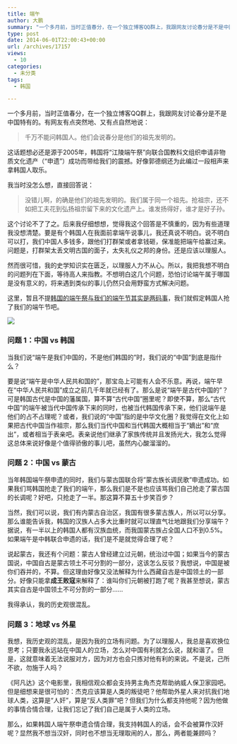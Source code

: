 ```yaml
---
title: 端午
author: 大鹏
summary: "一个多月前，当时正值春分，在一个独立博客QQ群上，我跟网友讨论春分是不是中国特有的。有网友有点突然地、又有点自然地说："
type: post
date: 2014-06-01T22:00:43+00:00
url: /archives/17157
views:
  - 10
categories:
  - 未分类
tags:
  - 韩国

---
```

一个多月前，当时正值春分，在一个独立博客QQ群上，我跟网友讨论春分是不是中国特有的。有网友有点突然地、又有点自然地说：

> 千万不能问韩国人。他们会说春分是他们的祖先发明的。

这话题想必还是源于2005年，韩国将“江陵端午祭”向联合国教科文组织申请非物质文化遗产（“申遗”）成功而带给我们的震撼。好像郭德纲还为此编过一段相声来拿韩国人取乐。

我当时没怎么想，直接回答说：

> 没错儿啊，的确是他们的祖先发明的。我们属于同一个祖先。抢祖宗，还不如把工夫花到弘扬祖宗留下来的文化遗产上。谁发扬得好，谁才是好子孙。

这个讨论不了了之。后来我仔细想想，觉得我这个回答是不慎重的，因为有些道理我没想清楚。要是有个韩国人在我面前拿端午说事儿，我还真说不明白。说不明白可以打，我们中国人多钱多，跟他们打群架或者拿钱砸，保准能把端午给赢过来。问题是，打群架太丢文明古国的面子，太失礼仪之邦的身份。还是应该以理服人。

然而很可惜，我的史学知识实在匮乏，以理服人力不从心。所以，我把我想不明白的问题列在下面，等待高人来指教。不想明白这几个问题，恐怕讨论端午属于哪国是没有意义的，将来遇到类似的事儿仍然只会用野蛮方式解决问题。

这里，暂且不提[韩国的端午祭与我们的端午节其实是两码事][1]，我们就假定韩国人抢了我们的端午节吧。

![][2]

### 问题 1：中国 vs 韩国

当我们说“端午是我们中国的，不是他们韩国的”时，我们说的“中国”到底是指什么？

要是说“端午是中华人民共和国的”，那宝岛上可能有人会不乐意。再说，端午早在“中华人民共和国”成立之前几千年就已经有了。那么是说“端午是古代中国的”？可是韩国古代是中国的藩属国，算不算“古代中国”圈里呢？即使不算，那么“古代中国”的端午被当代中国传承下来的同时，也被当代韩国传承下来，他们说端午是他们的占不占理呢？或者，我们说的“中国”指的是中华文化圈？我觉得在文化上如果把古代中国当作祖宗，那么我们当代中国和当代韩国大概相当于“嫡出”和“庶出”，或者相当于表亲吧。表亲说他们继承了家族传统并且发扬光大，我怎么觉得这总体来说好像是个值得骄傲的事儿吧，虽然内心酸溜溜的。

### 问题 2：中国 vs 蒙古

当年韩国端午祭申遗的同时，我们与蒙古国联合将&#8221;蒙古族长调民歌&#8221;申遗成功。如果我们骂韩国抢走了我们的端午，那么我们是不是也应该骂我们自己抢走了蒙古国的长调呢？好吧，只抢走了一半。那这算不算五十步笑百步？

当然，我们可以说，我们有内蒙古自治区，我国有很多蒙古族人，所以可以分享。那么谁能告诉我，韩国的汉族人占多大比重时就可以理直气壮地跟我们分享端午？据说，有一半以上的韩国人都有汉族血统，而我国蒙古族占全国人口不到0.5%。如果端午是中韩联合申遗的话，我们是不是就觉得合理了呢？

说起蒙古，我还有个问题：蒙古人曾经建立过元朝，统治过中国；如果当今的蒙古国说，中国自古是蒙古领土不可分割的一部分，这该怎么反驳？我想说，中国是被你们吞并的，不算。但这理由好像又没法解释为什么西藏自古是中国领土的一部分。好像只能拿**成王败寇**来解释了：谁叫你们元朝被打跑了呢？我甚至想说，蒙古其实自古是中国领土不可分割的一部分……

我得承认，我的历史观很混乱。

### 问题 3：地球 vs 外星

我想，我历史观的混乱，是因为我的立场有问题。为了以理服人，我总是喜欢换位思考；只要我永远站在中国人的立场，怎么对中国有利就怎么说，就和谐了。但是，这就意味着无法说服对方，因为对方也会只拣对他有利的来说。不是说，己所不欲，勿施于人吗？

《阿凡达》这个电影里，我相信观众都会支持男主角杰克帮助纳威人保卫家园吧。但是细想来是很可怕的：杰克应该算是人类的叛徒吧？他帮助外星人来对抗我们地球人类，这算是“人奸”，算是“反人类罪”吧？但我们为什么都支持他呢？因为他做的事情合情合理，让我们忘记了我们自己是属于人类的立场。

那么，如果韩国人端午祭申遗合情合理，我支持韩国人的话，会不会被算作汉奸呢？显然我不想当汉奸，同时也不想当无理取闹的人，那么，两者能兼顾吗？

 [1]: http://www.newsooxx.com/post/943
 [2]: http://img1.pp.sohu.com/images/blog/2009/2012/6/11/11/52/1339386753240_s311
